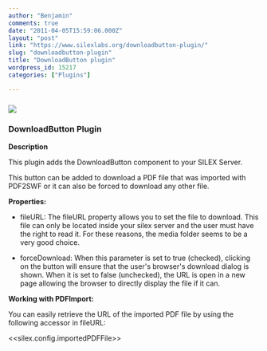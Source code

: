 ```yaml
---
author: "Benjamin"
comments: true
date: "2011-04-05T15:59:06.000Z"
layout: "post"
link: "https://www.silexlabs.org/downloadbutton-plugin/"
slug: "downloadbutton-plugin"
title: "DownloadButton plugin"
wordpress_id: 15217
categories: ["Plugins"]

---
```

### [![](https://www.silexlabs.org/wp-content/uploads/2011/04/plugin.png)](https://www.silexlabs.org/?attachment_id=16135)




### DownloadButton Plugin


**Description**









This plugin adds the DownloadButton component to your SILEX Server.




This button can be added to download a PDF file that was imported with PDF2SWF or it can also be forced to download any other file.







**Properties:**









  * fileURL:
The fileURL property allows you to set the file to download. This file can only be located inside your silex server and the user must have the right to read it. For these reasons, the media folder seems to be a very good choice.


  * forceDownload:
When this parameter is set to true (checked), clicking on the button will ensure that the user's browser's download dialog is shown. When it is set to false (unchecked), the URL is open in a new page allowing the browser to directly display the file if it can.







**Working with PDFImport:**




You can easily retrieve the URL of the imported PDF file by using the following accessor in fileURL:




<<silex.config.importedPDFFile>>

